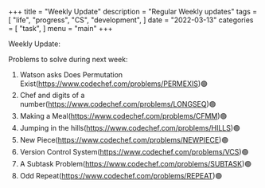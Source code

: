 +++
title = "Weekly Update"
description = "Regular Weekly updates"
tags = [
    "life",
    "progress",
    "CS",
    "development",
]
date = "2022-03-13"
categories = [
    "task",
]
menu = "main"
+++

Weekly Update:

Problems to solve during next week:

1. Watson asks Does Permutation Exist(https://www.codechef.com/problems/PERMEXIS)🟢
2. Chef and digits of a number(https://www.codechef.com/problems/LONGSEQ)🟢
3. Making a Meal(https://www.codechef.com/problems/CFMM)🟢
4. Jumping in the hills(https://www.codechef.com/problems/HILLS)🟢
5. New Piece(https://www.codechef.com/problems/NEWPIECE)🟢
6. Version Control System(https://www.codechef.com/problems/VCS)🟢
7. A Subtask Problem(https://www.codechef.com/problems/SUBTASK)🟢
8. Odd Repeat(https://www.codechef.com/problems/REPEAT)🟢
